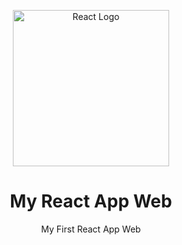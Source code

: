 <p align="center">
    <img src="https://xp.io/storage/2ainUr5P.png" alt="React Logo" width="250" height="250">
    <h1 align="center">My React App Web</h1>
    <p align="center">My First React App Web</p>
</p>